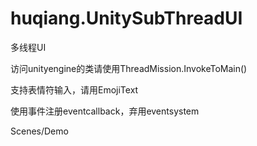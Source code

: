 # huqiang.UnitySubThreadUI
<p>
多线程UI
</p>
<p>
访问unityengine的类请使用ThreadMission.InvokeToMain()
</p>
<p>
支持表情符输入，请用EmojiText
</p>
<p>
使用事件注册eventcallback，弃用eventsystem
</p>
<p>
Scenes/Demo
</p>
